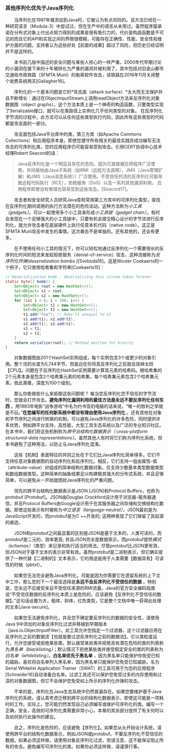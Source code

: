 ### 其他序列化优先于Java序列化

&emsp;&emsp;当序列化在1997年被添加到Java时，它被认为有点风险的。该方法已经在一种研究语言（Modula-3）中尝试过，但在生产中的语言从未用过。虽然程序猿承诺在分布式对象上付出点努力得到的成果是很有吸引力的，代价是构造函数是不可见的而且它的API和实现之间的界限很模糊，可能存在正确性、性能、安全性和维护方面的问题。支持者认为这些好处【前面的成果】超过了风险，但历史已经证明并不是这样的。

&emsp;&emsp;本书前几版中描述的安全问题与某些人担心的一样严重。2000年代早期讨论的小漏洞在接下来的十年被转化为严重的漏洞并被利用了，其中包括对旧金山都市交通局市政铁路（SFMTA Muni）的勒索软件攻击，该铁路在2016年11月关闭整个收费系统两天\[Gallagher16\]。

&emsp;&emsp;序列化的一个基本问题是它的*攻击面（attack surface）*太大而无法保护并且不断增长：通过在ObjectInputStream上调用readObject方法来反序列化对象数据图（object graphs）。这个方法本质上是一个神奇的构造函数，只要类型实现了Serializable接口，就可以在类路径上实例化几乎任何类型的对象。 在反序列化字节流的过程中，此方法可以从任何这些类型执行代码，因此所有这些类型的代码都是攻击面的一部分。

&emsp;&emsp;攻击面包括Java平台库中的类，第三方库（如Apache Commons Collections）和应用程序本身。即使您遵守所有相关的最佳实践并成功编写无法攻击的可序列化类，您的应用程序仍可能容易受到攻击。引用CERT协调中心技术经理Robert Seacord的话：

> Java反序列化是一个明显且存在的危险，因为它直接被应用程序广泛使用，并间接地由Java子系统（如RMI（远程方法调用），JMX（Java管理扩展）和JMS（Java消息系统））广泛使用。不受信任的流的反序列化可能导致远程代码执行（RCE），拒绝服务（DoS）以及一系列其他漏洞利用。 应用程序即使没有做错也容易受到这些攻击。\[Seacord17\]。

&emsp;&emsp;攻击者和安全研究人员研究Java库和常用第三方库中的可序列化类型，查找在反序列化期间调用的执行方法潜在的危险活动。这种方法称为*小工具（gadgets）*。可以一起使用多个小工具来形成*小工具链（gadget chain）*。有时会发现在一个足够强大的小工具链中，只要有机会提交精心设计的字节流进行反序列化，就允许攻击者在底层硬件上执行任意本机代码（native code）。这正是SFMTA Muni攻击中发生的事情。这次袭击不是单独的。还有其他的，还会有更多。

&emsp;&emsp;在不使用任何小工具的情况下，你可以轻松地通过反序列化一个需要很长的反序列化时间的短流来发起拒绝服务（denial-of-service）攻击，这种流被称为*反序列化炸弹(deserialization bombs )*\[Svoboda16\]。这是Wouter Coekaerts的一个例子，它只使用哈希集和字符串\[Coekaerts15\]：

```java
// Deserialization bomb - deserializing this stream takes forever
static byte[] bomb() {
    Set<Object> root = new HashSet<>();
    Set<Object> s1 = root;
    Set<Object> s2 = new HashSet<>();
    for (int i = 0; i < 100; i++) {
        Set<Object> t1 = new HashSet<>();
        Set<Object> t2 = new HashSet<>();
        t1.add("foo"); // Make t1 unequal to t2
        s1.add(t1); s1.add(t2);
        s2.add(t1); s2.add(t2);
        s1 = t1;
        s2 = t2;
    }
    return serialize(root); // Method omitted for brevity
}
```

&emsp;&emsp;对象数据图由201个HashSet实例组成，每个实例包含3个或更少的对象引用。整个流的长度为5,744字节，但是远在你将其反序列化之前就会烧掉太阳【CPU】。问题在于反序列化HashSet实例需要计算其元素的哈希码。根哈希集的2个元素本身是包含2个哈希集元素的哈希集，每个哈希集元素包含2个哈希集元素，依此类推，深度为100个级别。

&emsp;&emsp;那么你能做些什么来抵御这些问题呢？ 每当您反序列化您不信任的字节流时，您就会打开攻击。**避免序列化漏洞利用的最佳方法是永远不要反序列化任何东西** 。用1983年电影“战争游戏”中名为约书亚的电脑的话来说，“唯一的胜利之举就是不玩。”**在您编写的任何新系统中都没有理由使用Java序列化** 。还有其他在对象和字节序列之间进行转换的机制，可以避免Java序列化的许多危险，同时提供许多优势，例如跨平台支持，高性能，大型工具生态系统以及广泛的专业知识社区。在本书中，我们将这些机制称为*跨平台结构化数据表示（ cross-platform structured-data representations）*。虽然其他人有时将它们称为序列化系统，但本书避免了这种用法，以防止与Java序列化混淆。

&emsp;&emsp;这些【机制】表面特征的共同之处在于它们比Java序列化简单得多。它们不支持任意对象数据图的自动序列化和反序列化。相反，它们支持一组由属性-值（attribute-value）对组成的简单结构化数据对象。仅支持少数基本类型数据类型和数组数据类型。这种简单的抽象结果足以构建极其强大的分布式系统，并且足够简单，可以避免从一开始就困扰Java序列化的严重问题。

&emsp;&emsp;领先的跨平台结构化数据表示是JSON \[JSON\]和Protocol Buffers，也称为protobuf \[Protobuf\]。JSON由Douglas Crockford设计用于浏览器-服务器通信，并且Protocol Buffers由Google设计用于在其服务器之间存储和交换结构化数据。即使这些表示有时被称为*中立语言（language-neutral）*，JSON最初是为JavaScript开发的，而protobuf是为C ++开发的; 这两种表现了它们保留了其起源的痕迹。

&emsp;&emsp;JSON和protobuf之间最显着的区别是JSON是基于文本的，人类可读的，而protobuf是二元的，效率更高; 并且JSON完全是数据表示，而protobuf提供*模式（schemas）*（类型）来记录和执行适当的用法。尽管protobuf比JSON更有效，但JSON对于基于文本的表示非常有效。虽然protobuf是二进制表示，但它确实提供了一种代替【二进制的】文本表示，它的用途是用于人类需要【数据具有】可读性的时候（pbtxt）。

&emsp;&emsp;如果您无法完全避免Java序列化，可能是因为你需要它在遗留系统的上下文中工作，那么您的下一个最佳选择是**永远不会反序列化不受信任的数据** 。特别是，您永远不应接受来自不受信任来源的RMI流量。Java的官方安全编码指南说“不受信任数据的反序列化本质上是危险的，应该避免【反序列化不受信任的数据】。”这句话设置为大，粗体，斜体，红色类型，它是整个文档中唯一获得此处理的文本\[Java-secure\]。

&emsp;&emsp;如果您无法避免序列化，并且您不确定要反序列化的数据的安全性，请使用Java 9中添加的对象反序列化过滤并移植到早期版本（java.io.ObjectInputFilter）。此工具允许您指定一个过滤器，这个过滤器应用在反序列化之前的数据流【也就是要过滤反序列化之前的数据流】。它以类粒度运行，允许您接受或拒绝某些类。默认接受某些类并拒绝具有潜在危险的类的列表称为*黑名单（blacklisting）*；默认情况下拒绝某些类并接受假定安全的类的列表称为*白名单（whitelisting）*。**白名单优先于黑名单** ，因为黑名单只能保护你免受已知的威胁。喜欢将白名单列入黑名单，因为黑名单只能保护您免受已知威胁。名为Serial Whitelist Application Trainer（SWAT）的工具可用于为您的应用程序\[Schneider16\]自动准备白名单。过滤工具还可以保护您免受过多的内存使用和过深的对象数据图，但它不会保护您免受如上所示的序列化炸弹的攻击。

&emsp;&emsp;不幸的是，序列化在Java生态系统中仍然普遍存在。如果您要维护基于Java序列化的系统，请认真考虑迁移到跨平台的结构化数据表示，即使这可能是一项耗时的工作。实际上，您可能仍然发现自己必须编写或维护可序列化的类。编写一个正确，安全，高效的可序列化类需要非常小心。本章的其余部分提供了有关何时以及如何执行此操作的建议。

&emsp;&emsp;总之，序列化是危险的，应该避免【序列化】。如果您从头开始设计系统，请使用跨平台的结构化数据表示，例如JSON或protobuf。不要反序列化不受信任的数据。如果必须这样做，请使用对象反序列化过滤，但请注意，这不能保证阻止所有的攻击。避免编写可序列化的类。如果你必须这样做，请谨慎行事。